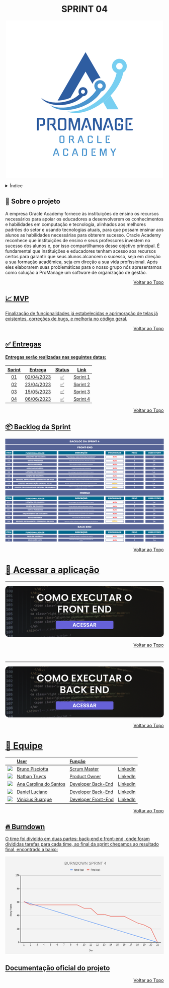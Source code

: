<br id="topo">
<h1 align = "center">SPRINT 04</h1>
<p align = "center">
<img src = "https://github.com/ProManage-FatecSJC/pro-manager-documentation/blob/main/Logo_ProManage.png" >


<!-- ÍNDICE -->
<details>
  <summary>Índice</summary>
  <ol>
    <li>
      <a href="#Sobre">Sobre o Projeto</a>
    </li>
    <li>
      <a href="#Mvp">Mvp</a>
    </li>
    <li>
      <a href="#Entregas">Entregas</a>
    </li>
    <li>
      <a href="#backlog">Backlog da Sprint</a>
    </li>
    <li>
      <a href="#Equipe">Equipe</a>
    </li>
    <li>
      <a href="#Burndown">Burndown</a>
    </li>
  </ol>
</details>


<span id="Sobre">

## 📝 Sobre o projeto 
 A empresa Oracle Academy fornece às instituições de ensino os recursos necessários para apoiar os educadores a desenvolverem os conhecimentos e habilidades em computação e tecnologia, alinhados aos melhores padrões do setor e usando tecnologias atuais, para que possam ensinar aos alunos as habilidades necessárias para obterem sucesso. Oracle Academy reconhece que instituições de ensino e seus professores investem no sucesso dos alunos e, por isso compartilhamos desse objetivo principal. É fundamental que instituições e educadores tenham acesso aos recursos certos para garantir que seus alunos alcancem o sucesso, seja em direção a sua formação acadêmica, seja em direção a sua vida profissional. Após eles elaborarem suas problemáticas para o nosso grupo nós apresentamos como solução a ProManage um software de organização de gestão.

<p align="right"><a href="#topo">Voltar ao Topo</p> 

<span id="Mvp">

## 📈 MVP 
 Finalização de funcionalidades já estabelecidas e aprimoração de telas já existentes, correções de bugs, e melhoria no código geral.
  
<p align="right"><a href="#topo">Voltar ao Topo</p>

<span id="Entregas">

## ✅ Entregas
  
#### Entregas serão realizadas nas seguintes datas:

**Sprint**  | **Entrega** | **Status**         | **Link**
:---------: | :------:    | :-------:          | :-------:
01          | 02/04/2023  | ✅  | <a href="https://github.com/ProManage-FatecSJC/pro-manager-documentation/edit/main/entreg%C3%A1veis/sprint1.md">Sprint 1</a> |
02          | 23/04/2023  | ✅  | <a href="https://github.com/ProManage-FatecSJC/pro-manager-documentation/edit/main/entreg%C3%A1veis/sprint2.md">Sprint 2</a>
03          | 15/05/2023  | ✅  | <a href="https://github.com/ProManage-FatecSJC/pro-manager-documentation/blob/main/entreg%C3%A1veis/sprint3.md">Sprint 3</a>
04          | 06/06/2023  | ✅  | <a href="https://github.com/ProManage-FatecSJC/pro-manager-documentation/blob/main/entreg%C3%A1veis/sprint4.md">Sprint 4</a>
 <p align="right"><a href="#topo">Voltar ao Topo</p>
 
 
 <span id="backlog">

## 📦️ Backlog da Sprint

<img src = "https://github.com/ProManage-FatecSJC/pro-manager-documentation/blob/main/Group%2031%20(3).png">

<p align="right"><a href="#topo">Voltar ao Topo</p>

<span id="Equipe">

# 🧱 Acessar a aplicação
<hr>

<a href="https://github.com/ProManage-FatecSJC/pro-manager-web">
   <img src = "https://github.com/Conveccao/conveccao-documentacao/blob/master/frontend.png">
</a>
<p align="right"><a href="#topo">Voltar ao Topo</p>
<br>

<hr>

<a href="https://github.com/ProManage-FatecSJC/pro-manager-back">
  <img src="https://github.com/Conveccao/conveccao-documentacao/blob/master/backend.png" >
</a>
<p align="right"><a href="#topo">Voltar ao Topo</p>

# 👥 Equipe
|                                                            | User                                                | Função |  |
| :--------------------------------------------------------- | :-----------------------------------------------    | :------- | :-------|
| ![](https://avatars.githubusercontent.com/u/52466841?s=30) | [Bruno Pisciotta](https://github.com/bruno-pisciotta281)| Scrum Master | [LinkedIn](https://www.linkedin.com/in/bruno-pisciotta-577216198/) 
| ![](https://avatars.githubusercontent.com/u/78803504?s=30) | [Nathan Truyts](https://github.com/Nathtruyts)      |   Product Owner    | [LinkedIn](https://www.linkedin.com/in/nathan-truyts-43737020a/) |
| ![](https://avatars.githubusercontent.com/u/78958795?s=30) | [Ana Carolina do Santos](https://github.com/annakks)|  Developer Back-End    | [LinkedIn](https://www.linkedin.com/in/ana-santos-856436145/) |
| ![](https://avatars.githubusercontent.com/u/79336346?s=30) | [Daniel Luciano](https://github.com/daniellsfilho)  | Developer Back-End | [LinkedIn](https://www.linkedin.com/in/daniel-filho-3b6583209/) |
| ![](https://avatars.githubusercontent.com/u/69692614?s=30) | [Vinicius Buarque](https://github.com/vbuarque)     | Developer Front-End | [LinkedIn](https://www.linkedin.com/in/vinicius-buarque-de-gusm%C3%A3o-catonho-9b11911a7/) |


<p align="right"><a href="#topo">Voltar ao Topo</p>

<span id="Burndown">
  
## 🔥 Burndown 

O time foi dividido em duas partes: back-end e front-end, onde foram divididas tarefas para cada time, ao final da sprint chegamos ao resultado final, encontrado a baixo:

<img src = "https://github.com/ProManage-FatecSJC/pro-manager-documentation/blob/main/burndown-sprint-04.png" >
  
## [Documentação oficial do projeto](https://github.com/ProManage-FatecSJC/pro-manager-documentation)

<p align="right"><a href="#topo">Voltar ao Topo</p>

